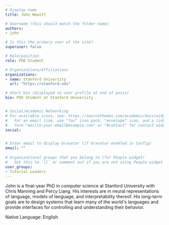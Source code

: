 ```yaml
---
# Display name
title: John Hewitt

# Username (this should match the folder name)
authors:
- john

# Is this the primary user of the site?
superuser: false

# Role/position
role: PhD Student

# Organizations/Affiliations
organizations:
- name: Stanford University
  url: "https://stanford.edu"

# Short bio (displayed in user profile at end of posts)
bio: PhD Student at Stanford University


# Social/Academic Networking
# For available icons, see: https://sourcethemes.com/academic/docs/widgets/#icons
#   For an email link, use "fas" icon pack, "envelope" icon, and a link in the
#   form "mailto:your-email@example.com" or "#contact" for contact widget.
social:


# Enter email to display Gravatar (if Gravatar enabled in Config)
email: ""
  
# Organizational groups that you belong to (for People widget)
#   Set this to `[]` or comment out if you are not using People widget.  
user_groups:
- Tutorial Leaders
---
```


John is a final-year PhD in computer science at Stanford University with Chris Manning and Percy Liang. His interests are in neural representations of language, models of language, and interpretability thereof. His long-term goals are to design systems that learn many of the world's languages and provide interfaces for controlling and understanding their behavior.

Native Language: English

<!-- Animal Form: Grumpy Cat -->

<!-- <img  class="avatar-small" src="grumpy-cat.jpg" style="float: center" /> -->

